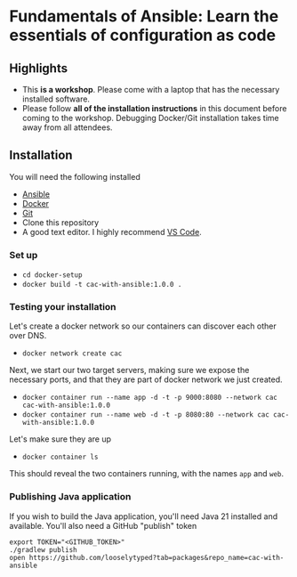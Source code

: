 # Fundamentals of Ansible: Learn the essentials of configuration as code

## Highlights

- This **is a workshop**. Please come with a laptop that has the necessary installed software.
- Please follow **all of the installation instructions** in this document before coming to the workshop.
  Debugging Docker/Git installation takes time away from all attendees.

## Installation

You will need the following installed

- [Ansible](https://docs.ansible.com/ansible/latest/installation_guide/intro_installation.html#installing-and-upgrading-ansible)
- [Docker](https://www.docker.com/get-started/)
- [Git](https://git-scm.com/downloads)
- Clone this repository
- A good text editor.
  I highly recommend [VS Code](https://code.visualstudio.com/).


### Set up

- `cd docker-setup`
- `docker build -t cac-with-ansible:1.0.0 .`

### Testing your installation

Let's create a docker network so our containers can discover each other over DNS.
- `docker network create cac`

Next, we start our two target servers, making sure we expose the necessary ports, and that they are part of docker network we just created.

- `docker container run --name app -d -t -p 9000:8080 --network cac cac-with-ansible:1.0.0`
- `docker container run --name web -d -t -p 8080:80 --network cac cac-with-ansible:1.0.0`

Let's make sure they are up
- `docker container ls`

This should reveal the two containers running, with the names `app` and `web`.

### Publishing Java application

If you wish to build the Java application, you'll need Java 21 installed and available.
You'll also need a GitHub "publish" token

```
export TOKEN="<GITHUB_TOKEN>"
./gradlew publish
open https://github.com/looselytyped?tab=packages&repo_name=cac-with-ansible
```
